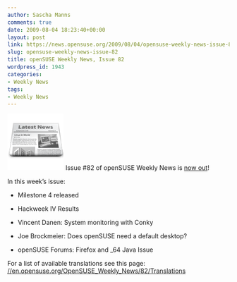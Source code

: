 ```yaml
---
author: Sascha Manns
comments: true
date: 2009-08-04 18:23:40+00:00
layout: post
link: https://news.opensuse.org/2009/08/04/opensuse-weekly-news-issue-82/
slug: opensuse-weekly-news-issue-82
title: openSUSE Weekly News, Issue 82
wordpress_id: 1943
categories:
- Weekly News
tags:
- Weekly News
---
```


![news](/wp-content/uploads/2007/11/knewsticker.png) Issue #82 of openSUSE Weekly News is [now out](//en.opensuse.org/OpenSUSE_Weekly_News/82)!

In this week’s issue:



	
  * Milestone 4 released
        
  * Hackweek IV Results
        
  * Vincent Danen: System monitoring with Conky
        
  * Joe Brockmeier: Does openSUSE need a default desktop?
        
  * openSUSE Forums: Firefox and _64 Java Issue


For a list of available translations see this page:
[//en.opensuse.org/OpenSUSE_Weekly_News/82/Translations](//en.opensuse.org/OpenSUSE_Weekly_News/82/Translations)

